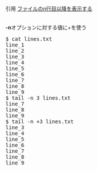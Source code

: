 引用 
 [ファイルのn行目以降を表示する](https://qiita.com/sugyan/items/523ed9417678fbdbae53 "ファイルのn行目以降を表示する")
<br/><br/>

**-n**オプションに対する値に+を使う
<br/>
<pre>
$ cat lines.txt
line_1
line_2
line_3
line_4
line_5
line_6
line_7
line_8
line_9
$ tail -n 3 lines.txt
line_7
line_8
line_9
$ tail -n +3 lines.txt
line_3
line_4
line_5
line_6
line_7
line_8
line_9
</pre>
